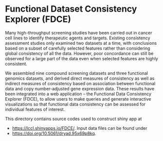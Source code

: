 # Functional Dataset Consistency Explorer (FDCE)

Many high-throughput screening studies have been carried out in cancer cell lines to identify therapeutic agents and targets. Existing consistency assessment studies only examined two datasets at a time, with conclusions based on a subset of carefully selected features rather than considering global consistency of all the data. However, poor concordance can still be observed for a large part of the data even when selected features are highly consistent.

We assembled nine compound screening datasets and three functional genomics datasets, and derived direct measures of consistency as well as indirect measures of consistency based on association between functional data and copy number-adjusted gene expression data. These results have been integrated into a web application – the Functional Data Consistency Explorer (FDCE), to allow users to make queries and generate interactive visualizations so that functional data consistency can be assessed for individual features of interest.

This directory contains source codes used to construct shiny app at 
* https://lccl.shinyapps.io/FDCE/.
Input data files can be found under 
* https://doi.org/10.5061/dryad.95x69p8kq.
